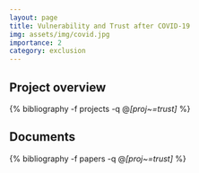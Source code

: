 ```yaml
---
layout: page
title: Vulnerability and Trust after COVID-19
img: assets/img/covid.jpg
importance: 2
category: exclusion 
---
```


## Project overview

<div class="publications">

  {% bibliography -f projects -q @*[proj~=trust]* %}

</div>

## Documents

<div class="publications">

  {% bibliography -f papers -q @*[proj~=trust]* %}

</div>


